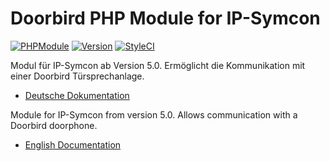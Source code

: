 Doorbird PHP Module for IP-Symcon
===
[![PHPModule](https://img.shields.io/badge/Symcon-PHPModul-red.svg)](https://www.symcon.de/service/dokumentation/entwicklerbereich/sdk-tools/sdk-php/)
[![Version](https://img.shields.io/badge/Symcon%20Version-5.0%20%3E-green.svg)](https://www.symcon.de/forum/threads/38222-IP-Symcon-5-0-verf%C3%BCgbar)
[![StyleCI](https://github.styleci.io/repos/7548986/shield)](https://github.styleci.io/repos/7548986/shield)



Modul für IP-Symcon ab Version 5.0. Ermöglicht die Kommunikation mit einer Doorbird Türsprechanlage.

 - [Deutsche Dokumentation](docs/de/README.md "Deutsche Dokumentation")
 
Module for IP-Symcon from version 5.0. Allows communication with a Doorbird doorphone.

 - [English Documentation](docs/en/README.md "English documentation") 




